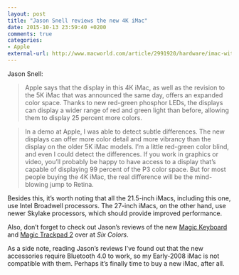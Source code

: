 ```yaml
---
layout: post
title: "Jason Snell reviews the new 4K iMac"
date: 2015-10-13 23:59:40 +0200
comments: true
categories: 
- Apple
external-url: http://www.macworld.com/article/2991920/hardware/imac-with-4k-retina-display-review-a-high-resolution-desktop-mac-for-the-masses.html
---
```


Jason Snell:

> Apple says that the display in this 4K iMac, as well as the revision to the 5K iMac that was announced the same day, offers an expanded color space. Thanks to new red-green phosphor LEDs, the displays can display a wider range of red and green light than before, allowing them to display 25 percent more colors.

> In a demo at Apple, I was able to detect subtle differences. The new displays can offer more color detail and more vibrancy than the display on the older 5K iMac models. I’m a little red-green color blind, and even I could detect the differences. If you work in graphics or video, you’ll probably be happy to have access to a display that’s capable of displaying 99 percent of the P3 color space. But for most people buying the 4K iMac, the real difference will be the mind-blowing jump to Retina.

Besides this, it’s worth noting that all the 21.5-inch iMacs, including this one, use Intel Broadwell processors. The 27-inch iMacs, on the other hand, use newer Skylake processors, which should provide improved performance.

Also, don’t forget to check out Jason’s reviews of the new [Magic Keyboard](http://sixcolors.com/post/2015/10/apple-magic-keyboard-review/) and [Magic Trackpad 2](http://sixcolors.com/post/2015/10/apple-magic-trackpad-2-review/) over at _Six Colors_.

As a side note, reading Jason’s reviews I’ve found out that the new accessories require Bluetooth 4.0 to work, so my Early-2008 iMac is not compatible with them. Perhaps it’s finally time to buy a new iMac, after all.